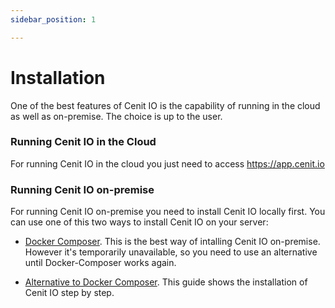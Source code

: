 ```yaml
---
sidebar_position: 1

---
```


# Installation

One of the best features of Cenit IO is the capability of running in the cloud as well as on-premise. The choice is up to the user.

### Running Cenit IO in the Cloud

For running Cenit IO in the cloud you just need to access https://app.cenit.io

### Running Cenit IO on-premise

For running Cenit IO on-premise you need to install Cenit IO locally first. You can use one of this two ways to install Cenit IO on your server:

- [Docker Composer](installation/docker_composer.md). This is the best way of intalling Cenit IO on-premise. However it's temporarily unavailable, so you need to use an alternative until Docker-Composer works again. 

- [Alternative to Docker Composer](installation/alternative.md). This guide shows the installation of Cenit IO step by step.